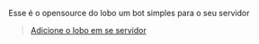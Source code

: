 Esse é o opensource do lobo um bot simples para o seu servidor

> [Adicione o lobo em se servidor](https://discord.com/oauth2/authorize?client_id=786953231187050517&scope=bot&permissions=8)